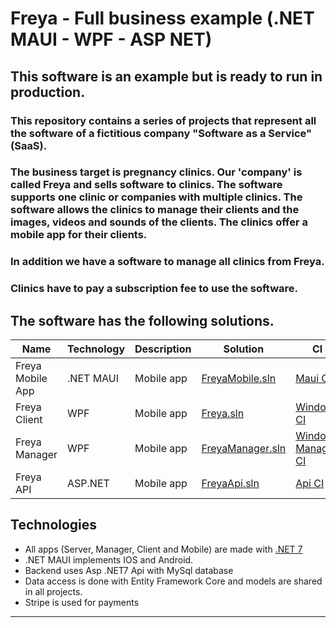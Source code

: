 # Freya - Full business example (.NET MAUI - WPF - ASP NET)

## This software is an example but is ready to run in production.

### This repository contains a series of projects that represent all the software of a fictitious company "Software as a Service" (SaaS).
### The business target is pregnancy clinics. Our 'company' is called Freya and sells software to clinics. The software supports one clinic or companies with multiple clinics. The software allows the clinics to manage their clients and the images, videos and sounds of the clients. The clinics offer a mobile app for their clients. 
### In addition we have a software to manage all clinics from Freya. 
### Clinics have to pay a subscription fee to use the software.

## The software has the following solutions.

| Name | Technology | Description | Solution | CI | CD |
| --- | --- | --- | --- | --- | --- |
| Freya Mobile App | .NET MAUI | Mobile app | [FreyaMobile.sln](https://github.com/migueBarrera/Freya/FreyaMobile.sln) | [Maui CI](https://github.com/migueBarrera/Freya/pipelines/maui-CI.yml) | [Maui CD](https://github.com/migueBarrera/Freya/pipelines/maui-CD.yml)|
| Freya Client | WPF | Mobile app | [Freya.sln](https://github.com/migueBarrera/Freya/Freya.sln)| [Windows CI](https://github.com/migueBarrera/Freya/pipelines/windows-CI.yml)| [Windows CD](https://github.com/migueBarrera/Freya/windows-CD.yml)|
| Freya Manager | WPF | Mobile app| [FreyaManager.sln](https://github.com/migueBarrera/Freya/FreyaManager.sln)| [Windows Manager CI](https://github.com/migueBarrera/Freya/windows-manager-CI.yml)| [Windows Manager CD](https://github.com/migueBarrera/Freya/windows-manager-CD.yml)|
| Freya API | ASP.NET | Mobile app | [FreyaApi.sln](https://github.com/migueBarrera/Freya/FreyaApi.sln)| [Api CI](https://github.com/migueBarrera/Freya/api-CI.yml)| [Api CD](https://github.com/migueBarrera/Freya/api-CD.yml)|



## Technologies
* All apps (Server, Manager, Client and Mobile) are made with [.NET 7](https://docs.microsoft.com/es-es/dotnet/maui/what-is-maui)
* .NET MAUI implements IOS and Android.
* Backend uses Asp .NET7 Api with MySql database
* Data access is done with Entity Framework Core and models are shared in all projects.
* Stripe is used for payments
------
